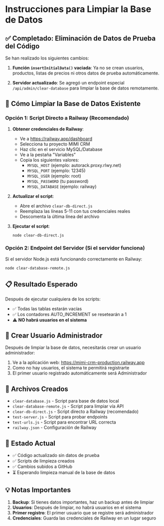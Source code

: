 # Instrucciones para Limpiar la Base de Datos

## ✅ Completado: Eliminación de Datos de Prueba del Código

Se han realizado los siguientes cambios:

1. **Función `insertInitialData()` vaciada**: Ya no se crean usuarios, productos, listas de precios ni otros datos de prueba automáticamente.

2. **Servidor actualizado**: Se agregó un endpoint especial `/api/admin/clear-database` para limpiar la base de datos remotamente.

## 🧹 Cómo Limpiar la Base de Datos Existente

### Opción 1: Script Directo a Railway (Recomendado)

1. **Obtener credenciales de Railway**:
   - Ve a https://railway.app/dashboard
   - Selecciona tu proyecto MIMI CRM
   - Haz clic en el servicio MySQL/Database
   - Ve a la pestaña "Variables"
   - Copia los siguientes valores:
     - `MYSQL_HOST` (ejemplo: autorack.proxy.rlwy.net)
     - `MYSQL_PORT` (ejemplo: 12345)
     - `MYSQL_USER` (ejemplo: root)
     - `MYSQL_PASSWORD` (tu password)
     - `MYSQL_DATABASE` (ejemplo: railway)

2. **Actualizar el script**:
   - Abre el archivo `clear-db-direct.js`
   - Reemplaza las líneas 5-11 con tus credenciales reales
   - Descomenta la última línea del archivo

3. **Ejecutar el script**:
   ```bash
   node clear-db-direct.js
   ```

### Opción 2: Endpoint del Servidor (Si el servidor funciona)

Si el servidor Node.js está funcionando correctamente en Railway:

```bash
node clear-database-remote.js
```

## 📋 Resultado Esperado

Después de ejecutar cualquiera de los scripts:

- ✅ Todas las tablas estarán vacías
- ✅ Los contadores AUTO_INCREMENT se resetearán a 1
- ⚠️ **NO habrá usuarios en el sistema**

## 🔐 Crear Usuario Administrador

Después de limpiar la base de datos, necesitarás crear un usuario administrador:

1. Ve a la aplicación web: https://mimi-crm-production.railway.app
2. Como no hay usuarios, el sistema te permitirá registrarte
3. El primer usuario registrado automáticamente será Administrador

## 📁 Archivos Creados

- `clear-database.js` - Script para base de datos local
- `clear-database-remote.js` - Script para limpiar vía API
- `clear-db-direct.js` - Script directo a Railway (recomendado)
- `test-server.js` - Script para probar endpoints
- `test-urls.js` - Script para encontrar URL correcta
- `railway.json` - Configuración de Railway

## 🚀 Estado Actual

- ✅ Código actualizado sin datos de prueba
- ✅ Scripts de limpieza creados
- ✅ Cambios subidos a GitHub
- ⏳ Esperando limpieza manual de la base de datos

## 💡 Notas Importantes

1. **Backup**: Si tienes datos importantes, haz un backup antes de limpiar
2. **Usuarios**: Después de limpiar, no habrá usuarios en el sistema
3. **Primer registro**: El primer usuario que se registre será administrador
4. **Credenciales**: Guarda las credenciales de Railway en un lugar seguro 